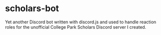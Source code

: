 # scholars-bot
Yet another Discord bot written with discord.js and used to handle reaction roles for the unofficial College Park Scholars Discord server I created.
